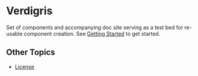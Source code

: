 # Verdigris

Set of components and accompanying doc site serving as a test bed for re-usable component creation. See [Getting Started](https://verdigris.andrew.codes) to get started.

## Other Topics

- [License](./LICENSE)
